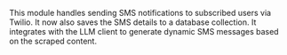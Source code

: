 This module handles sending SMS notifications to subscribed users via Twilio. It now also saves the SMS details to a database collection. It integrates with the LLM client to generate dynamic SMS messages based on the scraped content.